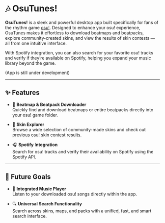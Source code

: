 # 🎶 OsuTunes!

**OsuTunes!** is a sleek and powerful desktop app built specifically for fans of the rhythm game [osu!](https://osu.ppy.sh/). Designed to enhance your osu! experience, OsuTunes makes it effortless to download beatmaps and beatpacks, explore community-created skins, and view the results of skin contests — all from one intuitive interface.

With Spotify integration, you can also search for your favorite osu! tracks and verify if they’re available on Spotify, helping you expand your music library beyond the game.

(App is still under development)

---

## ✨ Features

- 🚀 **Beatmap & Beatpack Downloader**  
  Quickly find and download beatmaps or entire beatpacks directly into your osu! game folder.

- 🎨 **Skin Explorer**  
  Browse a wide selection of community-made skins and check out previous osu! skin contest results.

- 🎧 **Spotify Integration**  
  Search for osu! tracks and verify their availability on Spotify using the Spotify API.

---

## 🚧 Future Goals

- 🎵 **Integrated Music Player**  
  Listen to your downloaded osu! songs directly within the app.

- 🔍 **Universal Search Functionality**  
  Search across skins, maps, and packs with a unified, fast, and smart search interface.

